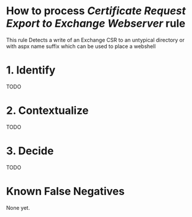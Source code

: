 # How to process *Certificate Request Export to Exchange Webserver* rule
This rule Detects a write of an Exchange CSR to an untypical directory or with aspx name suffix which can be used to place a webshell

# 1. Identify
TODO

# 2. Contextualize
TODO

# 3. Decide
TODO

# Known False Negatives
None yet.
